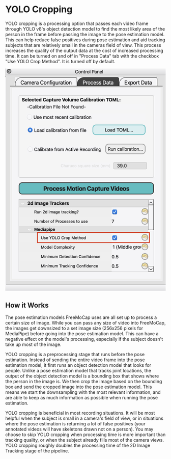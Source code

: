 # YOLO Cropping

YOLO cropping is a processing option that passes each video frame through YOLO v8's object detection model to find the most likely area of the person in the frame before passing the image to the pose estimation model. This can help reduce false positives during pose estimation and aid tracking subjects that are relatively small in the cameras field of view. This process increases the quality of the output data at the cost of increased processing time. It can be turned on and off in "Process Data" tab with the checkbox "Use YOLO Crop Method". It is turned off by default.

![Detail of YOLO Crop Checkbox](../assets/images/YOLO_crop_detail.png)

## How it Works
The pose estimation models FreeMoCap uses are all set up to process a certain size of image. While you can pass any size of video into FreeMoCap, the images get downsized to a set image size (256x256 pixels for MediaPipe) before going into the pose estimation model. This can have a negative effect on the model's processing, especially if the subject doesn't take up most of the image. 

YOLO cropping is a preprocessing stage that runs before the pose estimation. Instead of sending the entire video frame into the pose estimation model, it first runs an object detection model that looks for people. Unlike a pose estimation model that tracks joint locations, the output of the object detection model is a bounding box that shows where the person in the image is. We then crop the image based on the bounding box and send the cropped image into the pose estimation model. This means we start the downsampling with the most relevant information, and are able to keep as much information as possible when running the pose estimation.

YOLO cropping is beneficial in most recording situations. It will be most helpful when the subject is small in a camera's field of view, or in situations where the pose estimation is returning a lot of false positives (your annotated videos will have skeletons drawn not on a person). You may choose to skip YOLO cropping when processing time is more important than tracking quality, or when the subject already fills most of the camera views. YOLO cropping roughly doubles the processing time of the 2D Image Tracking stage of the pipeline.
